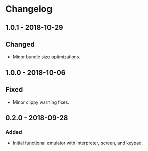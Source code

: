 # Changelog

## 1.0.1 - 2018-10-29

## Changed

 - Minor bundle size optimizations.

## 1.0.0 - 2018-10-06

## Fixed

 - Minor clippy warning fixes.

## 0.2.0 - 2018-09-28

### Added

 - Initial functional emulator with interpreter, screen, and keypad.
